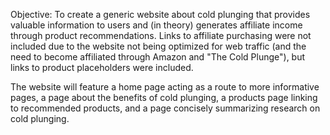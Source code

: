 
Objective: To create a generic website about cold plunging that provides valuable information to users and (in theory) generates affiliate income through product recommendations. Links to affiliate purchasing were not included due to the website not being optimized for web traffic (and the need to become affiliated through Amazon and "The Cold Plunge"), but links to product placeholders were included. 

The website will feature a home page acting as a route to more informative pages, a page about the benefits of cold plunging, a products page linking to recommended products, and a page concisely summarizing research on cold plunging. 